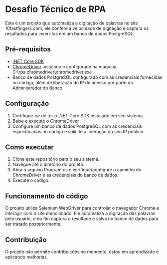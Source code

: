 # Desafio Técnico de RPA

Este é um projeto que automatiza a digitação de palavras no site 10fastfingers.com, ele confere a velocidade de digitação e captura os resultados para inseri-los em um banco de dados PostgreSQL.

## Pré-requisitos

- [.NET Core SDK](https://dotnet.microsoft.com/download)
- [ChromeDriver](https://sites.google.com/a/chromium.org/chromedriver/downloads) instalado e configurado na máquina: C:\rpa.chromedriver\chromedriver.exe
- Banco de dados PostgreSQL configurado com as credenciais fornecidas no código, além de liberação do IP de acesso por parte do Administrador do Banco

## Configuração

1. Certifique-se de ter o .NET Core SDK instalado em seu sistema.
2. Baixe e execute o ChromeDriver
3. Configure um banco de dados PostgreSQL com as credenciais especificadas no código e solicite a liberação do seu IP público.

## Como executar

1. Clone este repositório para o seu sistema.
2. Navegue até o diretório do projeto.
3. Abra o arquivo Program.cs e verifique/configure o caminho do ChromeDriver e as credenciais do banco de dados.
4. Execute o código.

## Funcionamento do código

O projeto utiliza Selenium WebDriver para controlar o navegador Chrome e interagir com o site mencionado. Ele automatiza a digitação das palavras pelo usuário, e no fim captura o resultado e salva no banco de dados para ser tratado posteriormente.

## Contribuição

O projeto não permite contribuições no momento, estou em aprendizado e aplicando melhorias.
